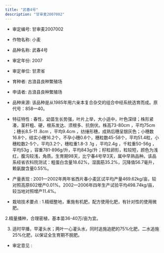 ```yaml
---
title: "武春4号"
description: "甘审麦2007002"
---
```

* 审定编号:  甘审麦2007002

*  作物名称:  小麦

*  品种名称:  武春4号

*  审定年份:  2007

*  审定单位:  甘肃省

* 育种者:  古浪县良种繁殖场

*  申请者:  古浪县良种繁殖场

*  品种来源:  该品种是从1985年用六亲本复合杂交的组合中经系统选育而成。原代号：858—40。

*  特征特性 : 
春性，幼苗生长势强，叶片上举，大小适中，叶色深绿；株形紧凑，茎杆粗、硬，根系发达、须根多、抗倒伏。株高73-80cm ，平均75cm ；穗长8.5-11 .8cm ，平均9.4cm ，纺缍形穗，成熟后穗呈银灰色；小穗数16.8个，结实小穗16.2个，不孕小穗0.6个，穗粒数45-58个，平均51.4粒，小穗粒数2-5个，平均3.2个，穗粒重1.8-3 .1g ，平均2.4g ，千粒重50-56g ，平均53g ，容重781-896g/升，平均843g/升；籽粒卵形，粒较短，颜色为浅红，腹沟较浅，角质。生育期98天，比宁春4号早3天，属中早熟品种。该品系经省农科院测试：粗蛋白含量18.62%，湿面筋35.2%，沉降值56.7毫升，赖氨酸含量0.55%。 
 
*  产量表现 : 
2001—2002年两年省西片春小麦区试平均产量469.62kg/亩，较对照高原602增产0.01%。2002—2006年四年生产试验平均498.74kg/亩，较当地对照增产11.4%。

*  栽培技术要点 : 
1.精细整地，重施有机肥，配方使用化肥，有针对性的使用微肥。
2.精量播种，合理密植，基本苗36-40万/亩为宜。

3. 适时早播，早灌头水；两叶一心灌头水，同时追施追肥的75%化肥，二水追施25%化肥，以保证全生育期不脱肥。

*  审定意见 : 


